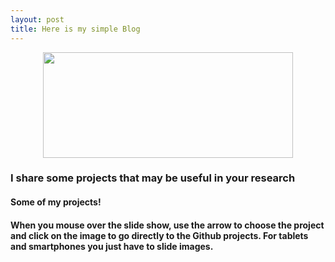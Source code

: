 ```yaml
---
layout: post
title: Here is my simple Blog
---
```

<p align="center">
  <img width="400" height="169" src="https://i62.servimg.com/u/f62/18/50/18/69/backgr15.jpg">
</p>

### I share some projects that may be useful in your research

#### Some of my projects!

#### When you mouse over the slide show, use the arrow to choose the project and click on the image to go directly to the Github projects. For tablets and smartphones you just have to slide images.




